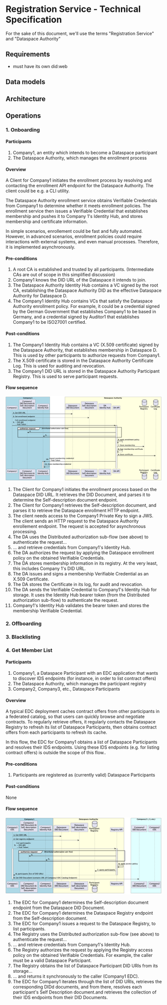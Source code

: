 # Registration Service - Technical Specification 

For the sake of this document, we'll use the terms "Registration Service" and "Dataspace Authority"

## Requirements
- must have its own did:web

## Data models

## Architecture

## Operations
### 1. Onboarding

#### Participants

1. Company1, an entity which intends to become a Dataspace participant
2. The Dataspace Authority, which manages the enrollment process

#### Overview

A Client for Company1 initiates the enrollment process by resolving and contacting the enrollment API endpoint for the Dataspace Authority. The client could be e.g. a CLI utility.

The Dataspace Authority enrollment service obtains Verifiable Credentials from Company1 to determine whether it meets enrollment policies. The enrollment service then issues a Verifiable Credential that establishes membership and pushes it to Company 1's Identity Hub, and stores membership and certificate information.

In simple scenarios, enrollement could be fast and fully automated. However, in advanced scenarios, enrollment policies could require interactions with external systems, and even manual processes. Therefore, it is implemented asynchronously.

#### Pre-conditions

1. A root CA is established and trusted by all participants. (Intermediate CAs are out of scope in this simplified discussion)
2. Company1 knows the DID URL of the Dataspace it intends to join.
3. The Dataspace Authority Identity Hub contains a VC signed by the root CA, establishing the Dataspace Authority DID as the effective Dataspace Authority for Dataspace D.
4. The Company1 Identity Hub contains VCs that satisfy the Dataspace Authority enrollment policy. For example, it could be a credential signed by the German Government that establishes Company1 to be based in Germany, and a credential signed by Auditor1 that establishes Company1 to be ISO27001 certified.

#### Post-conditions

1. The Company1 Identity Hub contains a VC (X.509 certificate) signed by the Dataspace Authority, that establishes membership in Dataspace D. This is used by other participants to authorize requests from Company1.
2. The X.509 certificate is stored in the Dataspace Authority Certificate Log. This is used for auditing and revocation.
3. The Company1 DID URL is stored in the Dataspace Authority Participant Registry. This is used to serve participant requests.

#### Flow sequence

![dataspace-enrollment](dataspace-enrollment.png)

1. The Client for Company1 initiates the enrollment process based on the Dataspace DID URL. It retrieves the DID Document, and parses it to determine the Self-description document endpoint.
2. The Client for Company1 retrieves the Self-description document, and parses it to retrieve the Dataspace enrollment HTTP endpoint.
3. The client needs access to the Company1 Private Key to sign a JWS. The client sends an HTTP request to the Dataspace Authority enrollement endpoint. The request is accepted for asynchronous processing.
4. The DA uses the Distributed authorization sub-flow (see above) to authenticate the request...
5. ... and retrieve credentials from Company1's Identity Hub.
6. The DA authorizes the request by applying the Dataspace enrollment policy on the obtained Verifiable Credentials.
7. The DA stores membership information in its registry. At the very least, this includes Company 1's DID URL.
8. The DA issues and signs a membership Verifiable Credential as an X.509 Certificate.
9. The DA stores the Certificate in its log, for audit and revocation.
10. The DA sends the Verifiable Credential to Company1's Identity Hub for storage. It uses the Identity Hub bearer token (from the Distributed authorization sub-flow) to authenticate the request.
11. Company1's Identity Hub validates the bearer token and stores the membership Verifiable Credential.

### 2. Offboarding
### 3. Blacklisting

### 4. Get Member List

#### Participants

1. Company1, a Dataspace Participant with an EDC application that wants to discover IDS endpoints (for instance, in order to list contract offers)
2. The Dataspace Authority, which manages the participant registry
3. Company2, Company3, etc., Dataspace Participants

#### Overview

A typical EDC deployment caches contract offers from other participants in a federated catalog, so that users can quickly browse and negotiate contracts. To regularly retrieve offers, it regularly contacts the Dataspace Registry to refresh its list of Dataspace Participants, then obtains contract offers from each participants to refresh its cache.

In this flow, the EDC for Company1 obtains a list of Dataspace Participants and resolves their IDS endpoints. Using these IDS endpoints (e.g. for listing contract offers) is outside the scope of this flow..

#### Pre-conditions

1. Participants are registered as (currently valid) Dataspace Participants

#### Post-conditions

None

#### Flow sequence

![list-participants](list-participants.png)

1. The EDC for Company1 determines the Self-description document endpoint from the Dataspace DID Document.
2. The EDC for Company1 determines the Dataspace Registry endpoint from the Self-description document.
3. The EDC for Company1 issues a request to the Dataspace Registry, to list participants.
4. The Registry uses the Distributed authorization sub-flow (see above) to authenticate the request...
5. ... and retrieve credentials from Company1's Identity Hub.
6. The Registry authorizes the request by applying the Registry access policy on the obtained Verifiable Credentials. For example, the caller must be a valid Dataspace Participant.
7. The Registry obtains the list of Dataspace Participant DID URIs from its storage...
8. ... and returns it synchronously to the caller (Company1 EDC).
9. The EDC for Company1 iterates through the list of DID URIs, retrieves the corresponding DIDd documents, and from there, resolves each participant's Self Description document.and retrieves the collection of their IDS endpoints from their DID Documents.